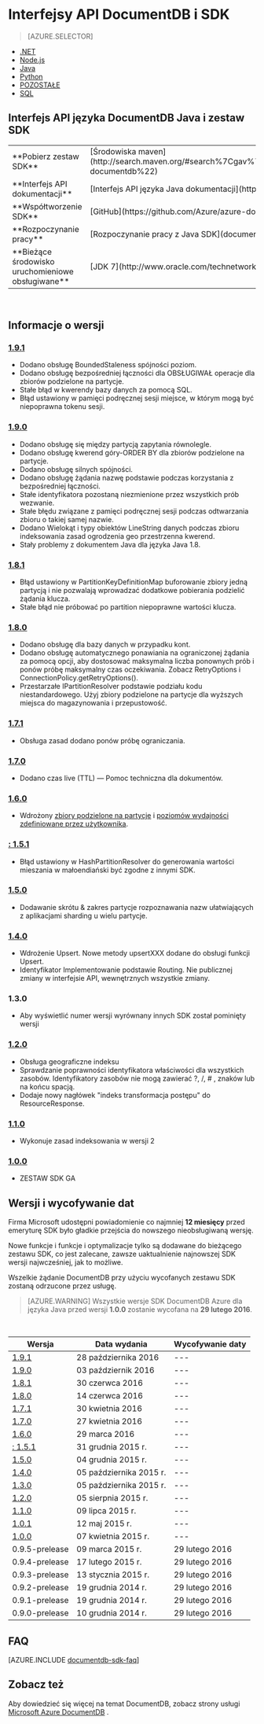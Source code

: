 
<properties
    pageTitle="Interfejs API języka DocumentDB Java & SDK | Microsoft Azure"
    description="Wszystkie informacje o zestawu SDK wraz z datami wersji, emerytury i zmiany wprowadzone między poszczególnymi wersjami DocumentDB Java SDK i interfejsu API języka Java."
    services="documentdb"
    documentationCenter="java"
    authors="rnagpal"
    manager="jhubbard"
    editor="cgronlun"/>

<tags
    ms.service="documentdb"
    ms.workload="data-services"
    ms.tgt_pltfrm="na"
    ms.devlang="java"
    ms.topic="article"
    ms.date="10/28/2016"
    ms.author="rnagpal"/>

# <a name="documentdb-apis-and-sdks"></a>Interfejsy API DocumentDB i SDK

> [AZURE.SELECTOR]
- [.NET](documentdb-sdk-dotnet.md)
- [Node.js](documentdb-sdk-node.md)
- [Java](documentdb-sdk-java.md)
- [Python](documentdb-sdk-python.md)
- [POZOSTAŁE](https://go.microsoft.com/fwlink/?LinkId=402413)
- [SQL](https://msdn.microsoft.com/library/azure/dn782250.aspx)

## <a name="documentdb-java-api-and-sdk"></a>Interfejs API języka DocumentDB Java i zestaw SDK

<table>
<tr><td>**Pobierz zestaw SDK**</td><td>[Środowiska maven](http://search.maven.org/#search%7Cgav%7C1%7Cg%3A%22com.microsoft.azure%22%20AND%20a%3A%22azure-documentdb%22)</td></tr>
<tr><td>**Interfejs API dokumentacji**</td><td>[Interfejs API języka Java dokumentacji](http://azure.github.io/azure-documentdb-java/)</td></tr>
<tr><td>**Współtworzenie SDK**</td><td>[GitHub](https://github.com/Azure/azure-documentdb-java/)</td></tr>
<tr><td>**Rozpoczynanie pracy**</td><td>[Rozpoczynanie pracy z Java SDK](documentdb-java-application.md)</td></tr>
<tr><td>**Bieżące środowisko uruchomieniowe obsługiwane**</td><td>[JDK 7](http://www.oracle.com/technetwork/java/javase/downloads/jdk7-downloads-1880260.html)</td></tr>
</table></br>

## <a name="release-notes"></a>Informacje o wersji

### <a name="a-name191191httpmvnrepositorycomartifactcommicrosoftazureazure-documentdb191"></a><a name="1.9.1"/>[1.9.1](http://mvnrepository.com/artifact/com.microsoft.azure/azure-documentdb/1.9.1)

  - Dodano obsługę BoundedStaleness spójności poziom.
  - Dodano obsługę bezpośredniej łączności dla OBSŁUGIWAŁ operacje dla zbiorów podzielone na partycje.
  - Stałe błąd w kwerendy bazy danych za pomocą SQL.
  - Błąd ustawiony w pamięci podręcznej sesji miejsce, w którym mogą być niepoprawna tokenu sesji.

### <a name="a-name190190httpmvnrepositorycomartifactcommicrosoftazureazure-documentdb190"></a><a name="1.9.0"/>[1.9.0](http://mvnrepository.com/artifact/com.microsoft.azure/azure-documentdb/1.9.0)

  - Dodano obsługę się między partycją zapytania równolegle.
  - Dodano obsługę kwerend góry-ORDER BY dla zbiorów podzielone na partycje.
  - Dodano obsługę silnych spójności.
  - Dodano obsługę żądania nazwę podstawie podczas korzystania z bezpośredniej łączności.
  - Stałe identyfikatora pozostaną niezmienione przez wszystkich prób wezwanie.
  - Stałe błędu związane z pamięci podręcznej sesji podczas odtwarzania zbioru o takiej samej nazwie.
  - Dodano Wielokąt i typy obiektów LineString danych podczas zbioru indeksowania zasad ogrodzenia geo przestrzenna kwerend.
  - Stały problemy z dokumentem Java dla języka Java 1.8.

### <a name="a-name181181httpmvnrepositorycomartifactcommicrosoftazureazure-documentdb181"></a><a name="1.8.1"/>[1.8.1](http://mvnrepository.com/artifact/com.microsoft.azure/azure-documentdb/1.8.1)
  - Błąd ustawiony w PartitionKeyDefinitionMap buforowanie zbiory jedną partycją i nie pozwalają wprowadzać dodatkowe pobierania podzielić żądania klucza.
  - Stałe błąd nie próbować po partition niepoprawne wartości klucza.

### <a name="a-name180180httpmvnrepositorycomartifactcommicrosoftazureazure-documentdb180"></a><a name="1.8.0"/>[1.8.0](http://mvnrepository.com/artifact/com.microsoft.azure/azure-documentdb/1.8.0)
  - Dodano obsługę dla bazy danych w przypadku kont.
  - Dodano obsługę automatycznego ponawiania na ograniczonej żądania za pomocą opcji, aby dostosować maksymalna liczba ponownych prób i ponów próbę maksymalny czas oczekiwania.  Zobacz RetryOptions i ConnectionPolicy.getRetryOptions().
  - Przestarzałe IPartitionResolver podstawie podziału kodu niestandardowego. Użyj zbiory podzielone na partycje dla wyższych miejsca do magazynowania i przepustowość.

### <a name="a-name171171httpmvnrepositorycomartifactcommicrosoftazureazure-documentdb171"></a><a name="1.7.1"/>[1.7.1](http://mvnrepository.com/artifact/com.microsoft.azure/azure-documentdb/1.7.1)
- Obsługa zasad dodano ponów próbę ograniczania.  

### <a name="a-name170170httpmvnrepositorycomartifactcommicrosoftazureazure-documentdb170"></a><a name="1.7.0"/>[1.7.0](http://mvnrepository.com/artifact/com.microsoft.azure/azure-documentdb/1.7.0)
- Dodano czas live (TTL) — Pomoc techniczna dla dokumentów.

### <a name="a-name160160httpmvnrepositorycomartifactcommicrosoftazureazure-documentdb160"></a><a name="1.6.0"/>[1.6.0](http://mvnrepository.com/artifact/com.microsoft.azure/azure-documentdb/1.6.0)
- Wdrożony [zbiory podzielone na partycje](documentdb-partition-data.md) i [poziomów wydajności zdefiniowane przez użytkownika](documentdb-performance-levels.md).

### <a name="a-name151151httpmvnrepositorycomartifactcommicrosoftazureazure-documentdb151"></a><a name="1.5.1"/>[: 1.5.1](http://mvnrepository.com/artifact/com.microsoft.azure/azure-documentdb/1.5.1)
- Błąd ustawiony w HashPartitionResolver do generowania wartości mieszania w małoendiański być zgodne z innymi SDK.

### <a name="a-name150150httpmvnrepositorycomartifactcommicrosoftazureazure-documentdb150"></a><a name="1.5.0"/>[1.5.0](http://mvnrepository.com/artifact/com.microsoft.azure/azure-documentdb/1.5.0)
- Dodawanie skrótu & zakres partycje rozpoznawania nazw ułatwiających z aplikacjami sharding u wielu partycje.

### <a name="a-name140140httpmvnrepositorycomartifactcommicrosoftazureazure-documentdb140"></a><a name="1.4.0"/>[1.4.0](http://mvnrepository.com/artifact/com.microsoft.azure/azure-documentdb/1.4.0)
- Wdrożenie Upsert. Nowe metody upsertXXX dodane do obsługi funkcji Upsert.
- Identyfikator Implementowanie podstawie Routing. Nie publicznej zmiany w interfejsie API, wewnętrznych wszystkie zmiany.

### <a name="a-name130130"></a><a name="1.3.0"/>1.3.0
- Aby wyświetlić numer wersji wyrównany innych SDK został pominięty wersji

### <a name="a-name120120httpmvnrepositorycomartifactcommicrosoftazureazure-documentdb120"></a><a name="1.2.0"/>[1.2.0](http://mvnrepository.com/artifact/com.microsoft.azure/azure-documentdb/1.2.0)
- Obsługa geograficzne indeksu
- Sprawdzanie poprawności identyfikatora właściwości dla wszystkich zasobów. Identyfikatory zasobów nie mogą zawierać ?, /, # \, znaków lub na końcu spacją.
- Dodaje nowy nagłówek "indeks transformacja postępu" do ResourceResponse.

### <a name="a-name110110httpmvnrepositorycomartifactcommicrosoftazureazure-documentdb110"></a><a name="1.1.0"/>[1.1.0](http://mvnrepository.com/artifact/com.microsoft.azure/azure-documentdb/1.1.0)
- Wykonuje zasad indeksowania w wersji 2

### <a name="a-name100100httpmvnrepositorycomartifactcommicrosoftazureazure-documentdb100"></a><a name="1.0.0"/>[1.0.0](http://mvnrepository.com/artifact/com.microsoft.azure/azure-documentdb/1.0.0)
- ZESTAW SDK GA

## <a name="release--retirement-dates"></a>Wersji i wycofywanie dat
Firma Microsoft udostępni powiadomienie co najmniej **12 miesięcy** przed emeryturę SDK było gładkie przejścia do nowszego nieobsługiwaną wersję.

Nowe funkcje i funkcje i optymalizacje tylko są dodawane do bieżącego zestawu SDK, co jest zalecane, zawsze uaktualnienie najnowszej SDK wersji najwcześniej, jak to możliwe.

Wszelkie żądanie DocumentDB przy użyciu wycofanych zestawu SDK zostaną odrzucone przez usługę.

> [AZURE.WARNING]
Wszystkie wersje SDK DocumentDB Azure dla języka Java przed wersji **1.0.0** zostanie wycofana na **29 lutego 2016**.

<br/>

| Wersja | Data wydania | Wycofywanie daty
| ---     | ---          | ---
| [1.9.1](#1.9.1) | 28 października 2016 |---
| [1.9.0](#1.9.0) | 03 październik 2016 |---
| [1.8.1](#1.8.1) | 30 czerwca 2016 |---
| [1.8.0](#1.8.0) | 14 czerwca 2016 |---
| [1.7.1](#1.7.1) | 30 kwietnia 2016 |---
| [1.7.0](#1.7.0) | 27 kwietnia 2016 |---
| [1.6.0](#1.6.0) | 29 marca 2016 |---
| [: 1.5.1](#1.5.1) | 31 grudnia 2015 r. |---
| [1.5.0](#1.5.0) | 04 grudnia 2015 r. |---
| [1.4.0](#1.4.0) | 05 października 2015 r. |---
| [1.3.0](#1.3.0) | 05 października 2015 r. |---
| [1.2.0](#1.2.0) | 05 sierpnia 2015 r. |---
| [1.1.0](#1.1.0) | 09 lipca 2015 r. |---
| [1.0.1](#1.0.1) | 12 maj 2015 r. |---
| [1.0.0](#1.0.0) | 07 kwietnia 2015 r. |---
| 0.9.5-prelease | 09 marca 2015 r. | 29 lutego 2016
| 0.9.4-prelease | 17 lutego 2015 r. | 29 lutego 2016
| 0.9.3-prelease | 13 stycznia 2015 r. | 29 lutego 2016
| 0.9.2-prelease | 19 grudnia 2014 r. | 29 lutego 2016
| 0.9.1-prelease | 19 grudnia 2014 r. | 29 lutego 2016
| 0.9.0-prelease | 10 grudnia 2014 r. | 29 lutego 2016

## <a name="faq"></a>FAQ
[AZURE.INCLUDE [documentdb-sdk-faq](../../includes/documentdb-sdk-faq.md)]

## <a name="see-also"></a>Zobacz też

Aby dowiedzieć się więcej na temat DocumentDB, zobacz strony usługi [Microsoft Azure DocumentDB](https://azure.microsoft.com/services/documentdb/) .
